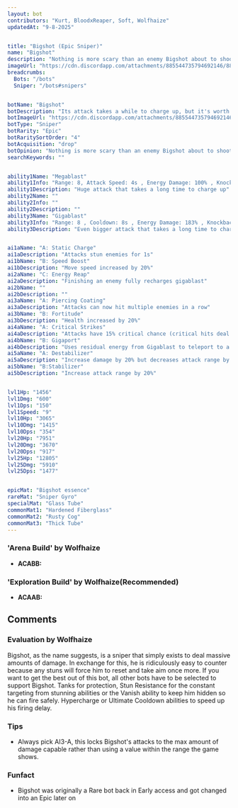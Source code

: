 ```yaml
---
layout: bot
contributors: "Kurt, BloodxReaper, Soft, Wolfhaize"
updatedAt: "9-8-2025"


title: "Bigshot (Epic Sniper)"
name: "Bigshot"
description: "Nothing is more scary than an enemy Bigshot about to shoot. Nothing is more satisfying than your own blasting through your opponents. But will it get to shoot?\n- Speciality: extremely powerful piercing shots that can hit multiple bots\n- Note: interrupted by stun, freeze, and a cold breeze\n- Combo: stun immunity, Grouping"
imageUrl: "https://cdn.discordapp.com/attachments/885544735794692146/885547177638772776/bigshot.png"
breadcrumbs:
  Bots: "/bots"
  Sniper: "/bots#snipers"


botName: "Bigshot"
botDescription: "Its attack takes a while to charge up, but it's worth the wait"
botImageUrl: "https://cdn.discordapp.com/attachments/885544735794692146/885547177638772776/bigshot.png"
botType: "Sniper"
botRarity: "Epic"
botRaritySortOrder: "4"
botAcquisition: "drop"
botOpinion: "Nothing is more scary than an enemy Bigshot about to shoot. Nothing is more satisfying than your own blasting through your opponents. But will it get to shoot?"
searchKeywords: ""


ability1Name: "Megablast"
ability1Info: "Range: 8, Attack Speed: 4s , Energy Damage: 100% , Knockback: small ."
ability1Description: "Huge attack that takes a long time to charge up"
ability2Name: ""
ability2Info: ""
ability2Description: ""
ability3Name: "Gigablast"
ability3Info: "Range: 8 , Cooldown: 8s , Energy Damage: 183% , Knockback: small"
ability3Description: "Even bigger attack that takes a long time to charge up"


ai1aName: "A: Static Charge"
ai1aDescription: "Attacks stun enemies for 1s"
ai1bName: "B: Speed Boost"
ai1bDescription: "Move speed increased by 20%"
ai2aName: "C: Energy Reap"
ai2aDescription: "Finishing an enemy fully recharges gigablast"
ai2bName: ""
ai2bDescription: ""
ai3aName: "A: Piercing Coating"
ai3aDescription: "Attacks can now hit multiple enemies in a row"
ai3bName: "B: Fortitude"
ai3bDescription: "Health increased by 20%"
ai4aName: "A: Critical Strikes"
ai4aDescription: "Attacks have 15% critical chance (critical hits deal double damage)"
ai4bName: "B: Gigaport"
ai4bDescription: "Uses residual energy from Gigablast to teleport to a better position"
ai5aName: "A: Destabilizer"
ai5aDescription: "Increase damage by 20% but decreases attack range by 20%"
ai5bName: "B:Stabilizer"
ai5bDescription: "Increase attack range by 20%"


lvl1Hp: "1456"
lvl1Dmg: "600"
lvl1Dps: "150"
lvl1Speed: "9"
lvl10Hp: "3065"
lvl10Dmg: "1415"
lvl10Dps: "354"
lvl20Hp: "7951"
lvl20Dmg: "3670"
lvl20Dps: "917"
lvl25Hp: "12805"
lvl25Dmg: "5910"
lvl25Dps: "1477"


epicMat: "Bigshot essence"
rareMat: "Sniper Gyro"
specialMat: "Glass Tube"
commonMat1: "Hardened Fiberglass"
commonMat2: "Rusty Cog"
commonMat3: "Thick Tube"
---
```


### 'Arena Build' by Wolfhaize
- **ACABB:** 

### 'Exploration Build' by Wolfhaize(Recommended)
- **ACAAB:** 

## Comments

### Evaluation by Wolfhaize
Bigshot, as the name suggests, is a sniper that simply exists to deal massive amounts of damage. In exchange for this, he is ridiculously easy to counter because any stuns will force him to reset and take aim once more. If you want to get the best out of this bot, all other bots have to be selected to support Bigshot. Tanks for protection, Stun Resistance for the constant targeting from stunning abilities or the Vanish ability to keep him hidden so he can fire safely. Hypercharge or Ultimate Cooldown abilities to speed up his firing delay.


### Tips
- Always pick AI3-A, this locks Bigshot's attacks to the max amount of damage capable rather than using a value within the range the game shows.

### Funfact
- Bigshot was originally a Rare bot back in Early access and got changed into an Epic later on

